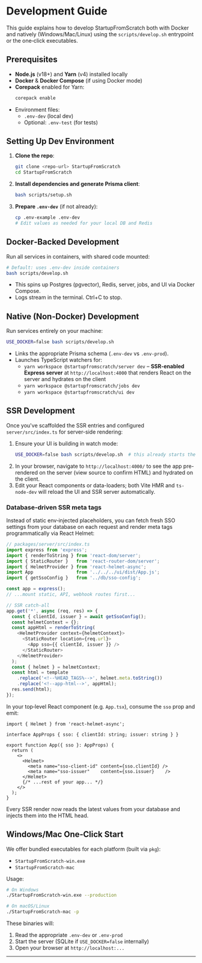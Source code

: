 # Development Guide

This guide explains how to develop StartupFromScratch both with Docker and natively (Windows/Mac/Linux) using the `scripts/develop.sh` entrypoint or the one‑click executables.

## Prerequisites

- **Node.js** (v18+) and **Yarn** (v4) installed locally
- **Docker** & **Docker Compose** (if using Docker mode)
- **Corepack** enabled for Yarn:
  ```bash
  corepack enable
  ```
- Environment files:
  - `.env-dev` (local dev)
  - Optional: `.env-test` (for tests)

## Setting Up Dev Environment

1. **Clone the repo**:
   ```bash
   git clone <repo-url> StartupFromScratch
   cd StartupFromScratch
   ```

2. **Install dependencies and generate Prisma client**:
   ```bash
   bash scripts/setup.sh
   ```

3. **Prepare `.env-dev`** (if not already):
   ```bash
   cp .env-example .env-dev
   # Edit values as needed for your local DB and Redis
   ```

## Docker‑Backed Development

Run all services in containers, with shared code mounted:

```bash
# Default: uses .env-dev inside containers
bash scripts/develop.sh
```

- This spins up Postgres (pgvector), Redis, server, jobs, and UI via Docker Compose.  
- Logs stream in the terminal. Ctrl+C to stop.

## Native (Non‑Docker) Development

Run services entirely on your machine:

```bash
USE_DOCKER=false bash scripts/develop.sh
```

- Links the appropriate Prisma schema (`.env-dev` vs `.env-prod`).  
- Launches TypeScript watchers for:
  - `yarn workspace @startupfromscratch/server dev`  – **SSR-enabled Express server** at `http://localhost:4000` that renders React on the server and hydrates on the client
  - `yarn workspace @startupfromscratch/jobs dev`
  - `yarn workspace @startupfromscratch/ui dev`

## SSR Development

Once you've scaffolded the SSR entries and configured `server/src/index.ts` for server-side rendering:

1. Ensure your UI is building in watch mode:
   ```bash
   USE_DOCKER=false bash scripts/develop.sh  # this already starts the Vite dev server and SSR server
   ```
2. In your browser, navigate to `http://localhost:4000/` to see the app pre-rendered on the server (view source to confirm HTML) and hydrated on the client.
3. Edit your React components or data-loaders; both Vite HMR and `ts-node-dev` will reload the UI and SSR server automatically.

### Database‑driven SSR meta tags

Instead of static env‑injected placeholders, you can fetch fresh SSO settings from your database on each request and render meta tags programmatically via React Helmet:

```ts
// packages/server/src/index.ts
import express from 'express';
import { renderToString } from 'react-dom/server';
import { StaticRouter }   from 'react-router-dom/server';
import { HelmetProvider } from 'react-helmet-async';
import App                from '../../../ui/dist/App.js';
import { getSsoConfig }   from '../db/sso-config';

const app = express();
// ...mount static, API, webhook routes first...

// SSR catch‑all
app.get('*', async (req, res) => {
  const { clientId, issuer } = await getSsoConfig();
  const helmetContext = {};
  const appHtml = renderToString(
    <HelmetProvider context={helmetContext}>
      <StaticRouter location={req.url}>
        <App sso={{ clientId, issuer }} />
      </StaticRouter>
    </HelmetProvider>
  );
  const { helmet } = helmetContext;
  const html = template
    .replace('<!--%HEAD_TAGS%-->', helmet.meta.toString())
    .replace('<!--app-html-->', appHtml);
  res.send(html);
});
```

In your top‑level React component (e.g. `App.tsx`), consume the `sso` prop and emit:

```tsx
import { Helmet } from 'react-helmet-async';

interface AppProps { sso: { clientId: string; issuer: string } }

export function App({ sso }: AppProps) {
  return (
    <>
      <Helmet>
        <meta name="sso-client-id" content={sso.clientId} />
        <meta name="sso-issuer"    content={sso.issuer}    />
      </Helmet>
      {/* ...rest of your app... */}
    </>
  );
}
```

Every SSR render now reads the latest values from your database and injects them into the HTML head.

## Windows/Mac One‑Click Start

We offer bundled executables for each platform (built via `pkg`):

- `StartupFromScratch-win.exe`
- `StartupFromScratch-mac`

Usage:
```bash
# On Windows
./StartupFromScratch-win.exe --production

# On macOS/Linux
./StartupFromScratch-mac -p
```

These binaries will:
1. Read the appropriate `.env-dev` or `.env-prod`
2. Start the server (SQLite if `USE_DOCKER=false` internally)
3. Open your browser at `http://localhost:...`

--- 